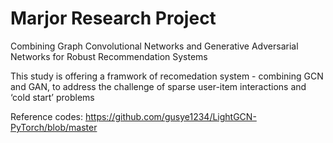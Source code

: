 # Marjor Research Project
Combining Graph Convolutional Networks and Generative Adversarial Networks for Robust Recommendation Systems

This study is offering a framwork of recomedation system - combining GCN and GAN, to address the challenge of sparse user-item interactions and ‘cold start’ problems





Reference codes: https://github.com/gusye1234/LightGCN-PyTorch/blob/master
